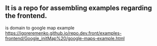 ## It is a repo for assembling examples regarding the frontend.

is domain to google map example
https://igoreremenko.github.io/repo.dev.front/examples-frontend/Google_initMap%20/google-maps-example.html
